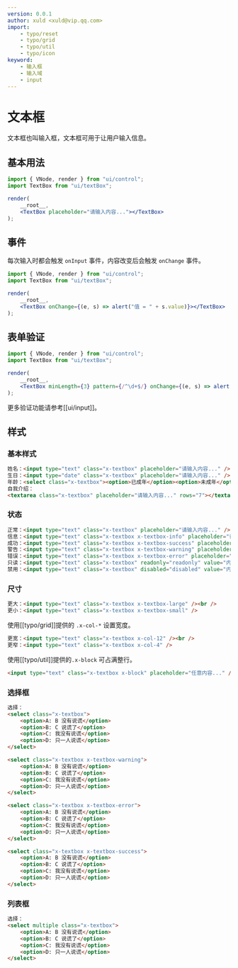 ```yaml
---
version: 0.0.1
author: xuld <xuld@vip.qq.com>
import:
    - typo/reset
    - typo/grid
    - typo/util
    - typo/icon
keyword:
    - 输入框
    - 输入域
    - input
---
```

# 文本框
文本框也叫输入框，文本框可用于让用户输入信息。

## 基本用法
```jsx demo
import { VNode, render } from "ui/control";
import TextBox from "ui/textBox";

render(
    __root__,
    <TextBox placeholder="请输入内容..."></TextBox>
);
```

## 事件
每次输入时都会触发 `onInput` 事件，内容改变后会触发 `onChange` 事件。
```jsx demo
import { VNode, render } from "ui/control";
import TextBox from "ui/textBox";

render(
    __root__,
    <TextBox onChange={(e, s) => alert("值 = " + s.value)}></TextBox>
);
```

## 表单验证
```jsx demo
import { VNode, render } from "ui/control";
import TextBox from "ui/textBox";

render(
    __root__,
    <TextBox minLength={3} pattern={/^\d+$/} onChange={(e, s) => alert("验证结果 = " + s.checkValidity().valid)}></TextBox>
);
```
更多验证功能请参考[[ui/input]]。

## 样式

<style>
.doc .x-textbox {
    margin-bottom: .5rem;
}
</style>

### 基本样式
```html demo
姓名：<input type="text" class="x-textbox" placeholder="请输入内容..." /> <br />
生日：<input type="date" class="x-textbox" placeholder="请输入内容..." /> <br />
年龄：<select class="x-textbox"><option>已成年</option><option>未成年</option></select> <br />
自我介绍：
<textarea class="x-textbox" placeholder="请输入内容..." rows="7"></textarea>
```

### 状态
```html demo
正常：<input type="text" class="x-textbox" placeholder="请输入内容..." /><br />
信息：<input type="text" class="x-textbox x-textbox-info" placeholder="请输入内容..." /><br />
成功：<input type="text" class="x-textbox x-textbox-success" placeholder="请输入内容..." /><br />
警告：<input type="text" class="x-textbox x-textbox-warning" placeholder="请输入内容..." /><br />
错误：<input type="text" class="x-textbox x-textbox-error" placeholder="请输入内容..." /><br />
只读：<input type="text" class="x-textbox" readonly="readonly" value="内容" /><br />
禁用：<input type="text" class="x-textbox" disabled="disabled" value="内容" /><br />
```

### 尺寸
```html demo
更大：<input type="text" class="x-textbox x-textbox-large" /><br />
更小：<input type="text" class="x-textbox x-textbox-small" />
```

使用[[typo/grid]]提供的 `.x-col-*` 设置宽度。
```html demo
更宽：<input type="text" class="x-textbox x-col-12" /><br />
更窄：<input type="text" class="x-textbox x-col-4" />
```

使用[[typo/util]]提供的`.x-block` 可占满整行。
```html demo
<input type="text" class="x-textbox x-block" placeholder="任意内容..." />
```

### 选择框
```html demo
选择：
<select class="x-textbox">
    <option>A: B 没有说谎</option>
    <option>B: C 说谎了</option>
    <option>C: 我没有说谎</option>
    <option>D: 只一人说谎</option>
</select>

<select class="x-textbox x-textbox-warning">
    <option>A: B 没有说谎</option>
    <option>B: C 说谎了</option>
    <option>C: 我没有说谎</option>
    <option>D: 只一人说谎</option>
</select>

<select class="x-textbox x-textbox-error">
    <option>A: B 没有说谎</option>
    <option>B: C 说谎了</option>
    <option>C: 我没有说谎</option>
    <option>D: 只一人说谎</option>
</select>

<select class="x-textbox x-textbox-success">
    <option>A: B 没有说谎</option>
    <option>B: C 说谎了</option>
    <option>C: 我没有说谎</option>
    <option>D: 只一人说谎</option>
</select>
```

### 列表框
```html demo
选择：
<select multiple class="x-textbox">
    <option>A: B 没有说谎</option>
    <option>B: C 说谎了</option>
    <option>C: 我没有说谎</option>
    <option>D: 只一人说谎</option>
</select>
```